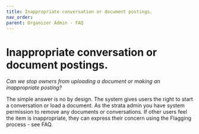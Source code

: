 ```yaml
---
title: Inappropriate conversation or document postings. 
nav_order: 
parent: Organizer Admin - FAQ
---
```


# Inappropriate conversation or document postings.

*Can we stop owners from uploading a document or making an inappropriate posting?*

The simple answer is no by design.  The system gives users the right to start a conversation or load a document.  As the strata admin you have system permission to remove any documents or conversations.  If other users feel the item is inappropriate, they can express their concern using the Flagging process - see FAQ.

